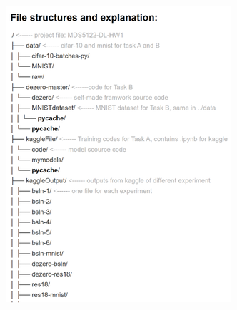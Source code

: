 <!-- ### File structures and explanation:

./ <span style="color: rgba(0, 0, 0, 0.3)"> <------ project file: MDS5122-DL-HW1</span>
├── data/ </small> <span style="color: rgba(0, 0, 0, 0.3)"><------ cifar-10 and mnist for task A and B</span>
│   ├── cifar-10-batches-py/
│   └── MNIST/
│       └── raw/
├── dezero-master/ <span style="color: rgba(0, 0, 0, 0.3)"><------code for Task B</span>
│   └── dezero/ <span style="color: rgba(0, 0, 0, 0.3)"> <------ self-made framwork source code</span>
│       ├── MNISTdataset/ <span style="color: rgba(0, 0, 0, 0.3)"> <------ MNIST dataset for Task B, same in ../data</span>
│       │   └── __pycache__/
│       └── __pycache__/
├── kaggleFile/ <span style="color: rgba(0, 0, 0, 0.3)"> <------ Training codes for Task A, contains .ipynb for kaggle</span>
│   └── code/ <span style="color: rgba(0, 0, 0, 0.3)"> <------ model scource code</span>
│       └── mymodels/
│           └── __pycache__/
├── kaggleOutput/ <span style="color: rgba(0, 0, 0, 0.3)"> <------ outputs from kaggle of different experiment</span>
│   ├── bsln-1/ <span style="color: rgba(0, 0, 0, 0.3)"> <------ one file for each experiment</span>
│   ├── bsln-2/
│   ├── bsln-3/
│   ├── bsln-4/
│   ├── bsln-5/
│   ├── bsln-6/
│   ├── bsln-mnist/
│   ├── dezero-bsln/
│   ├── dezero-res18/
│   ├── res18/
│   ├── res18-mnist/
│   ├── res50/
│   └── vgg16/
└── texfile/ <span style="color: rgba(0, 0, 0, 0.3)"> <------ LaTeX file</span>
    └── fig/ -->

![图片描述](README.png)